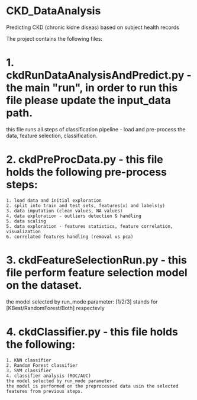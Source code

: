 #  CKD_DataAnalysis
Predicting CKD (chronic kidne diseas) based on subject health records

The project contains the following files:
# 1. ckdRunDataAnalysisAndPredict.py - the main "run", in order to run this file please update the input_data path.
this file runs all steps of classification pipeline - load and pre-process the data, feature selection, classification.
# 2. ckdPreProcData.py - this file holds the following pre-process steps: 
    1. load data and initial exploration
    2. split into train and test sets, features(x) and labels(y)
    3. data imputation (clean values, NA values)
    4. data exploration - outliers detection & handling
    5. data scaling
    5. data exploration - features statistics, feature correlation, visualization
    6. correlated features handling (removal vs pca)
# 3. ckdFeatureSelectionRun.py - this file perform feature selection model on the dataset.
the model selected by run_mode parameter: [1/2/3] stands for [KBest/RandomForest/Both] respectevly
# 4. ckdClassifier.py - this file holds the following:
    1. KNN classifier
    2. Random Forest classifier
    3. SVM classifier
    4. classifier analysis (ROC/AUC)
    the model selected by run_mode parameter.
    the model is performed on the preprocessed data usin the selected features from previous steps.
